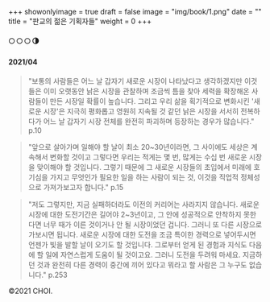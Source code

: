 +++
showonlyimage = true
draft = false
image = "img/book/1.png"
date = ""
title = "판교의 젊은 기획자들"
weight = 0
+++

#### 🌕 🌕 🌕 🌗

#### 2021/04

> "보통의 사람들은 어느 날 갑자기 새로운 시장이 나타났다고 생각하겠지만 이것들은 이미 오랫동안 낡은 시장을 관찰하며 조금씩 틈을 찾아 세력을 확장해온 사람들이 만든 시장일 확률이 높습니다. 그리고 우리 삶을 획기적으로 변화시킨 '새로운 시장'은 지극히 평화롭고 영원히 지속될 것 같던 낡은 시장을 서서히 전복하다가 어느 날 갑자기 시장 전체를 완전히 파괴하며 등장하는 경우가 많습니다." p.10

> "앞으로 살아가며 일해야 할 날이 최소 20~30년이라면, 그 사이에도 세상은 계속해서 변화할 것이고 그렇다면 우리는 적게는 몇 번, 많게는 수십 번 새로운 시장을 맞이해야 할 것입니다. 그렇기 때문에 그 새로운 시장들의 초입에서 미래에 호기심을 가지고 무엇인가 필요한 일을 하는 사람이 되는 것, 이것을 직업적 정체성으로 가져가보고자 합니다." p.15

> "저도 그렇지만, 지금 실패하더라도 이전의 커리어는 사라지지 않습니다. 새로운 시장에 대한 도전기간은 길어야 2~3년이고, 그 안에 성공적으로 안착하지 못한다면 너무 때가 이른 것이거나 안 될 시장이었던 겁니다. 그러니 또 다른 시장으로 가보시면 됩니다. 새로운 시장에 대한 도전을 조금 특이한 경력으로 넣어두시면 언젠가 빛을 발할 날이 오기도 할 것입니다. 그로부터 얻게 된 경험과 지식도 다음에 할 일에 자연스럽게 도움이 될 것이고요. 그러니 도전을 두려워 마세요. 지금하던 것과 완전히 다른 경력이 중간에 끼어 있다고 뭐라고 할 사람은 그 누구도 없습니다." p.253

©2021 CHOI.
